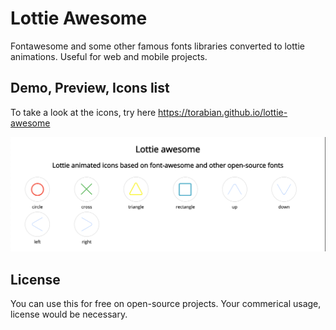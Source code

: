 # Lottie Awesome

Fontawesome and some other famous fonts libraries converted to lottie animations. Useful for web and mobile projects.

## Demo, Preview, Icons list
To take a look at the icons, try here https://torabian.github.io/lottie-awesome

![Lottie awesome - animated font awesome and icons](screenshot.png)


## License
You can use this for free on open-source projects. Your commerical usage, license would be necessary.